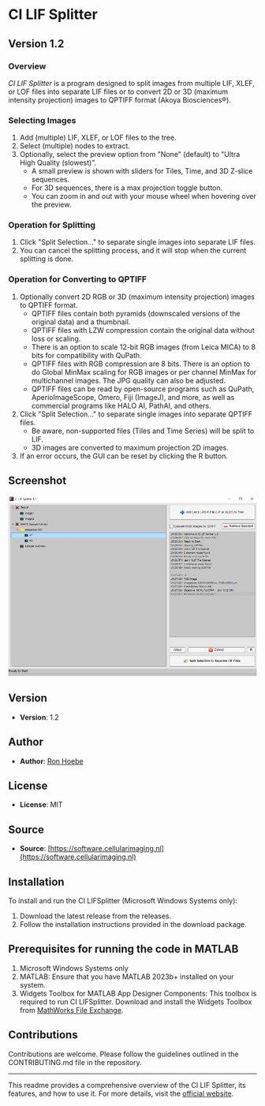 # CI LIF Splitter

## Version 1.2

### Overview

*CI LIF Splitter* is a program designed to split images from multiple LIF, XLEF, or LOF files into separate LIF files or to convert 2D or 3D (maximum intensity projection) images to QPTIFF format (Akoya Biosciences®).

### Selecting Images

1. Add (multiple) LIF, XLEF, or LOF files to the tree.
2. Select (multiple) nodes to extract.
3. Optionally, select the preview option from "None" (default) to "Ultra High Quality (slowest)".
   - A small preview is shown with sliders for Tiles, Time, and 3D Z-slice sequences.
   - For 3D sequences, there is a max projection toggle button.
   - You can zoom in and out with your mouse wheel when hovering over the preview.

### Operation for Splitting

1. Click "Split Selection..." to separate single images into separate LIF files.
2. You can cancel the splitting process, and it will stop when the current splitting is done.

### Operation for Converting to QPTIFF

1. Optionally convert 2D RGB or 3D (maximum intensity projection) images to QPTIFF format.
   - QPTIFF files contain both pyramids (downscaled versions of the original data) and a thumbnail.
   - QPTIFF files with LZW compression contain the original data without loss or scaling.
   - There is an option to scale 12-bit RGB images (from Leica MICA) to 8 bits for compatibility with QuPath.
   - QPTIFF files with RGB compression are 8 bits. There is an option to do Global MinMax scaling for RGB images or per channel MinMax for multichannel images. The JPG quality can also be adjusted.
   - QPTIFF files can be read by open-source programs such as QuPath, AperioImageScope, Omero, Fiji (ImageJ), and more, as well as commercial programs like HALO AI, PathAI, and others.
2. Click "Split Selection..." to separate single images into separate QPTIFF files.
   - Be aware, non-supported files (Tiles and Time Series) will be split to LIF.
   - 3D images are converted to maximum projection 2D images.
3. If an error occurs, the GUI can be reset by clicking the R button.

## Screenshot

![CI LIF Splitter Interface](https://github.com/Cellular-Imaging-Amsterdam-UMC/CI_LIF-Splitter/blob/main/Schermafbeelding%202024-05-29%20152728.png)

## Version

- **Version**: 1.2

## Author

- **Author**: [Ron Hoebe](mailto:r.a.hoebe@amsterdamumc.nl)

## License

- **License**: MIT

## Source

- **Source**: [https://software.cellularimaging.nl](https://software.cellularimaging.nl)

## Installation

To install and run the CI LIFSplitter (Microsoft Windows Systems only):

1. Download the latest release from the releases.
2. Follow the installation instructions provided in the download package.

## Prerequisites for running the code in MATLAB
1. Microsoft Windows Systems only
2. MATLAB: Ensure that you have MATLAB 2023b+ installed on your system.
3. Widgets Toolbox for MATLAB App Designer Components: This toolbox is required to run CI LIFSplitter. 
Download and install the Widgets Toolbox from [MathWorks File Exchange](https://nl.mathworks.com/matlabcentral/fileexchange/83328-widgets-toolbox-matlab-app-designer-components).

## Contributions

Contributions are welcome. Please follow the guidelines outlined in the CONTRIBUTING.md file in the repository.

---

This readme provides a comprehensive overview of the CI LIF Splitter, its features, and how to use it. For more details, visit the [official website](https://software.cellularimaging.nl).
